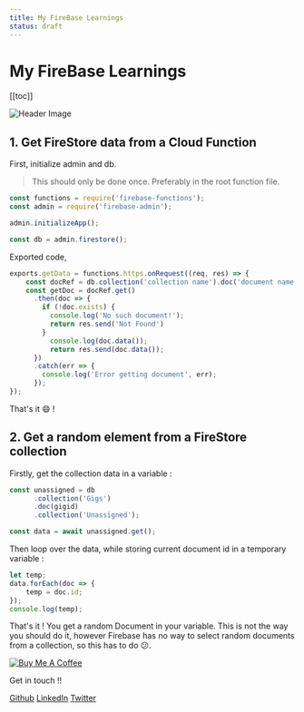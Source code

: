 ```yaml
---
title: My FireBase Learnings
status: draft
---
```


# My FireBase Learnings

[[toc]]

![Header Image](/fire.png)

## 1. Get FireStore data from a Cloud Function

First, initialize admin and db. 

> This should only be done once. Preferably in the root function file.

```javascript
const functions = require('firebase-functions');
const admin = require('firebase-admin');

admin.initializeApp();

const db = admin.firestore();
```

Exported code,

```javascript
exports.getData = functions.https.onRequest((req, res) => {
	const docRef = db.collection('collection name').doc('document name');
	const getDoc = docRef.get()
	  .then(doc => {
	    if (!doc.exists) {
	      console.log('No such document!');
	      return res.send('Not Found')
	    } 
	      console.log(doc.data());
	      return res.send(doc.data());
	  })
	  .catch(err => {
	    console.log('Error getting document', err);
	  });
});
```

That's it 😄 !

## 2. Get a random element from a FireStore collection

Firstly, get the collection data in a variable :

```javascript
const unassigned = db
      .collection('Gigs')
      .doc(gigid)
      .collection('Unassigned');

const data = await unassigned.get();
```

Then loop over the data, while storing current document id in a temporary variable : 

```js
let temp;
data.forEach(doc => {
	temp = doc.id;
});
console.log(temp);
```

That's it ! You get a random Document in your variable. This is not the way you should do it, however Firebase has no way to select random documents from a collection, so this has to do 😕. 

<a href="https://www.buymeacoffee.com/akashjoshi" target="_blank"><img src="https://www.buymeacoffee.com/assets/img/custom_images/orange_img.png" alt="Buy Me A Coffee" style="height: auto !important;width: auto !important;" ></a>

Get in touch !!

[Github](https://www.github.com/akash-joshi) [LinkedIn](https://www.linkedin.com/in/akash-s-joshi) [Twitter](https://twitter.com/iamkrusty)